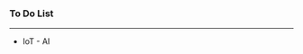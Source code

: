 ### To Do List
 
---------------------------------------------------------------------------

* IoT - AI















